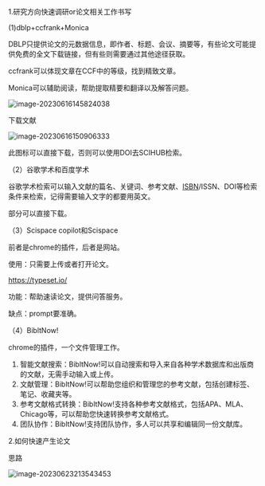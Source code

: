 1.研究方向快速调研or论文相关工作书写

(1)dblp+ccfrank+Monica

DBLP只提供论文的元数据信息，即作者、标题、会议、摘要等，有些论文可能提供免费的全文下载链接，但有些则需要通过其他途径获取。

ccfrank可以体现文章在CCF中的等级，找到精致文章。

Monica可以辅助阅读，帮助提取精要和翻译以及解答问题。

![image-20230616145824038](C:\Users\lxc\AppData\Roaming\Typora\typora-user-images\image-20230616145824038.png)

下载文献

![image-20230616150906333](C:\Users\lxc\AppData\Roaming\Typora\typora-user-images\image-20230616150906333.png)

此图标可以直接下载，否则可以使用DOI去SCIHUB检索。

（2）谷歌学术和百度学术

谷歌学术检索可以输入文献的篇名、关键词、参考文献、[ISBN](https://so.csdn.net/so/search?q=ISBN&spm=1001.2101.3001.7020)/ISSN、DOI等检索条件来检索，记得需要输入文字的都要用英文。

部分可以直接下载。

（3）Scispace copilot和Scispace 

前者是chrome的插件，后者是网站。

使用：只需要上传或者打开论文。

https://typeset.io/

功能：帮助速读论文，提供问答服务。

缺点：prompt要准确。

（4）BibltNow!

chrome的插件，一个文件管理工作。

1. 智能文献搜索：BibltNow!可以自动搜索和导入来自各种学术数据库和出版商的文献，无需手动输入或上传。
2. 文献管理：BibltNow!可以帮助您组织和管理您的参考文献，包括创建标签、笔记、收藏夹等。
3. 参考文献格式转换：BibltNow!支持各种参考文献格式，包括APA、MLA、Chicago等，可以帮助您快速转换参考文献格式。
4. 团队协作：BibltNow!支持团队协作，多人可以共享和编辑同一份文献库。

2.如何快速产生论文

思路

![image-20230623213543453](C:\Users\lxc\AppData\Roaming\Typora\typora-user-images\image-20230623213543453.png)
